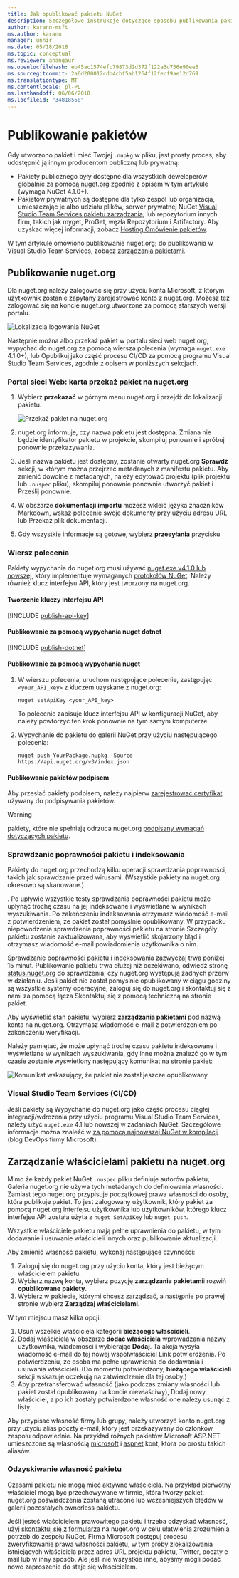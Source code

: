 ```yaml
---
title: Jak opublikować pakietu NuGet
description: Szczegółowe instrukcje dotyczące sposobu publikowania pakietu NuGet nuget.org lub prywatnej źródeł danych i jak zarządzać własność pakietu na nuget.org.
author: karann-msft
ms.author: karann
manager: unnir
ms.date: 05/18/2018
ms.topic: conceptual
ms.reviewer: anangaur
ms.openlocfilehash: eb45ac1574efc79873d2d372f122a3d756e90ee5
ms.sourcegitcommit: 2a6d200012cdb4cbf5ab1264f12fecf9ae12d769
ms.translationtype: MT
ms.contentlocale: pl-PL
ms.lasthandoff: 06/06/2018
ms.locfileid: "34818558"
---
```

# <a name="publishing-packages"></a>Publikowanie pakietów

Gdy utworzono pakiet i mieć Twojej `.nupkg` w pliku, jest prosty proces, aby udostępnić ją innym producentom publiczną lub prywatną:

- Pakiety publicznego były dostępne dla wszystkich deweloperów globalnie za pomocą [nuget.org](https://www.nuget.org/packages/manage/upload) zgodnie z opisem w tym artykule (wymaga NuGet 4.1.0+).
- Pakietów prywatnych są dostępne dla tylko zespół lub organizacja, umieszczając je albo udziału plików, serwer prywatnej NuGet [Visual Studio Team Services pakietu zarządzania](https://www.visualstudio.com/docs/package/nuget/publish), lub repozytorium innych firm, takich jak myget, ProGet, węzła Repozytorium i Artifactory. Aby uzyskać więcej informacji, zobacz [Hosting Omówienie pakietów](../hosting-packages/overview.md).

W tym artykule omówiono publikowanie nuget.org; do publikowania w Visual Studio Team Services, zobacz [zarządzania pakietami](https://www.visualstudio.com/docs/package/nuget/publish).

## <a name="publish-to-nugetorg"></a>Publikowanie nuget.org

Dla nuget.org należy zalogować się przy użyciu konta Microsoft, z którym użytkownik zostanie zapytany zarejestrować konto z nuget.org. Możesz też zalogować się na koncie nuget.org utworzone za pomocą starszych wersji portalu.

![Lokalizacja logowania NuGet](media/publish_NuGetSignIn.png)

Następnie można albo przekaż pakiet w portalu sieci web nuget.org, wypychać do nuget.org za pomocą wiersza polecenia (wymaga `nuget.exe` 4.1.0+), lub Opublikuj jako część procesu CI/CD za pomocą programu Visual Studio Team Services, zgodnie z opisem w poniższych sekcjach.

### <a name="web-portal-use-the-upload-package-tab-on-nugetorg"></a>Portal sieci Web: karta przekaż pakiet na nuget.org

1. Wybierz **przekazać** w górnym menu nuget.org i przejdź do lokalizacji pakietu.

    ![Przekaż pakiet na nuget.org](media/publish_UploadYourPackage.PNG)

1. nuget.org informuje, czy nazwa pakietu jest dostępna. Zmiana nie będzie identyfikator pakietu w projekcie, skompiluj ponownie i spróbuj ponownie przekazywania.

1. Jeśli nazwa pakietu jest dostępny, zostanie otwarty nuget.org **Sprawdź** sekcji, w którym można przejrzeć metadanych z manifestu pakietu. Aby zmienić dowolne z metadanych, należy edytować projektu (plik projektu lub `.nuspec` pliku), skompiluj ponownie ponownie utworzyć pakiet i Prześlij ponownie.

1. W obszarze **dokumentacji importu** możesz wkleić języka znaczników Markdown, wskaż polecenie swoje dokumenty przy użyciu adresu URL lub Przekaż plik dokumentacji.

1. Gdy wszystkie informacje są gotowe, wybierz **przesyłania** przycisku

### <a name="command-line"></a>Wiersz polecenia

Pakiety wypychania do nuget.org musi używać [nuget.exe v4.1.0 lub nowszej](https://www.nuget.org/downloads), który implementuje wymaganych [protokołów NuGet](../api/nuget-protocols.md). Należy również klucz interfejsu API, który jest tworzony na nuget.org.

#### <a name="create-api-keys"></a>Tworzenie kluczy interfejsu API

[!INCLUDE [publish-api-key](../quickstart/includes/publish-api-key.md)]

#### <a name="publish-with-dotnet-nuget-push"></a>Publikowanie za pomocą wypychania nuget dotnet

[!INCLUDE [publish-dotnet](../quickstart/includes/publish-dotnet.md)]

#### <a name="publish-with-nuget-push"></a>Publikowanie za pomocą wypychania nuget

1. W wierszu polecenia, uruchom następujące polecenie, zastępując `<your_API_key>` z kluczem uzyskane z nuget.org:

    ```cli
    nuget setApiKey <your_API_key>
    ```

    To polecenie zapisuje klucz interfejsu API w konfiguracji NuGet, aby należy powtórzyć ten krok ponownie na tym samym komputerze.

1. Wypychanie do pakietu do galerii NuGet przy użyciu następującego polecenia:

    ```cli
    nuget push YourPackage.nupkg -Source https://api.nuget.org/v3/index.json
    ```

#### <a name="publish-signed-packages"></a>Publikowanie pakietów podpisem

Aby przesłać pakiety podpisem, należy najpierw [zarejestrować certyfikat](../reference/Signed-Packages-Reference.md#register-certificate-on-nugetorg) używany do podpisywania pakietów. 

> [!Warning]
> pakiety, które nie spełniają odrzuca nuget.org [podpisany wymagań dotyczących pakietu](../reference/Signed-Packages-Reference.md#signature-requirements-on-nugetorg).

### <a name="package-validation-and-indexing"></a>Sprawdzanie poprawności pakietu i indeksowania

Pakiety do nuget.org przechodzą kilku operacji sprawdzania poprawności, takich jak sprawdzanie przed wirusami. (Wszystkie pakiety na nuget.org okresowo są skanowane.)

. Po upływie wszystkie testy sprawdzania poprawności pakietu może upłynąć trochę czasu na jej indeksowane i wyświetlane w wynikach wyszukiwania. Po zakończeniu indeksowania otrzymasz wiadomość e-mail z potwierdzeniem, że pakiet został pomyślnie opublikowany. W przypadku niepowodzenia sprawdzenia poprawności pakietu na stronie Szczegóły pakietu zostanie zaktualizowana, aby wyświetlić skojarzony błąd i otrzymasz wiadomość e-mail powiadomienia użytkownika o nim.

Sprawdzanie poprawności pakietu i indeksowania zazwyczaj trwa poniżej 15 minut. Publikowanie pakietu trwa dłużej niż oczekiwano, odwiedź stronę [status.nuget.org](https://status.nuget.org/) do sprawdzenia, czy nuget.org występują żadnych przerw w działaniu. Jeśli pakiet nie został pomyślnie opublikowany w ciągu godziny są wszystkie systemy operacyjne, zaloguj się do nuget.org i skontaktuj się z nami za pomocą łącza Skontaktuj się z pomocą techniczną na stronie pakiet.

Aby wyświetlić stan pakietu, wybierz **zarządzania pakietami** pod nazwą konta na nuget.org. Otrzymasz wiadomość e-mail z potwierdzeniem po zakończeniu weryfikacji.

Należy pamiętać, że może upłynąć trochę czasu pakietu indeksowane i wyświetlane w wynikach wyszukiwania, gdy inne można znaleźć go w tym czasie zostanie wyświetlony następujący komunikat na stronie pakiet:

![Komunikat wskazujący, że pakiet nie został jeszcze opublikowany.](media/publish_NotYetIndexed.png)

### <a name="visual-studio-team-services-cicd"></a>Visual Studio Team Services (CI/CD)

Jeśli pakiety są Wypychanie do nuget.org jako część procesu ciągłej integracji/wdrożenia przy użyciu programu Visual Studio Team Services, należy użyć `nuget.exe` 4.1 lub nowszej w zadaniach NuGet. Szczegółowe informacje można znaleźć w [za pomocą najnowszej NuGet w kompilacji](https://blogs.msdn.microsoft.com/devops/2017/09/29/using-the-latest-nuget-in-your-build/) (blog DevOps firmy Microsoft).

## <a name="managing-package-owners-on-nugetorg"></a>Zarządzanie właścicielami pakietu na nuget.org

Mimo że każdy pakiet NuGet `.nuspec` pliku definiuje autorów pakietu, Galeria nuget.org nie używa tych metadanych do definiowania własności. Zamiast tego nuget.org przypisuje początkowej prawa własności do osoby, która publikuje pakiet. To jest zalogowany użytkownik, który pakiet za pomocą nuget.org interfejsu użytkownika lub użytkowników, którego klucz interfejsu API została użyta z `nuget SetApiKey` lub `nuget push`.

Wszystkie właściciele pakietu mają pełne uprawnienia do pakietu, w tym dodawanie i usuwanie właścicieli innych oraz publikowanie aktualizacji.

Aby zmienić własność pakietu, wykonaj następujące czynności:

1. Zaloguj się do nuget.org przy użyciu konta, który jest bieżącym właścicielem pakietu.
1. Wybierz nazwę konta, wybierz pozycję **zarządzania pakietami**i rozwiń **opublikowane pakiety**.
1. Wybierz w pakiecie, którymi chcesz zarządzać, a następnie po prawej stronie wybierz **Zarządzaj właścicielami**.

W tym miejscu masz kilka opcji:

1. Usuń wszelkie właściciela kategorii **bieżącego właścicieli**.
1. Dodaj właściciela w obszarze **dodać właściciela** wprowadzania nazwy użytkownika, wiadomości i wybierając **Dodaj**. Ta akcja wysyła wiadomość e-mail do tej nowej współwłaściciel Link potwierdzenia. Po potwierdzeniu, że osoba ma pełne uprawnienia do dodawania i usuwania właścicieli. (Do momentu potwierdzony, **bieżącego właścicieli** sekcji wskazuje oczekują na zatwierdzenie dla tej osoby.)
1. Aby przetransferować własność (jako podczas zmiany własności lub pakiet został opublikowany na koncie niewłaściwy), Dodaj nowy właściciel, a po ich zostały potwierdzone własność one należy usunąć z listy.

Aby przypisać własność firmy lub grupy, należy utworzyć konto nuget.org przy użyciu alias poczty e-mail, który jest przekazywany do członków zespołu odpowiednie. Na przykład różnych pakietów Microsoft ASP.NET umieszczone są własnością [microsoft](http://nuget.org/profiles/microsoft) i [aspnet](http://nuget.org/profiles/aspnet) kont, która po prostu takich aliasów.

### <a name="recovering-package-ownership"></a>Odzyskiwanie własność pakietu

Czasami pakietu nie mogą mieć aktywne właściciela. Na przykład pierwotny właściciel mogą być przechowywane w firmie, która tworzy pakiet, nuget.org poświadczenia zostaną utracone lub wcześniejszych błędów w galerii pozostałych ownerless pakietu.

Jeśli jesteś właścicielem prawowitego pakietu i trzeba odzyskać własność, użyj [skontaktuj się z formularza](https://www.nuget.org/policies/Contact) na nuget.org w celu ułatwienia zrozumienia potrzeb do zespołu NuGet. Firma Microsoft postępuj procesu zweryfikowanie prawa własności pakietu, w tym próby zlokalizowania istniejących właściciela przez adres URL projektu pakietu, Twitter, poczty e-mail lub w inny sposób. Ale jeśli nie wszystkie inne, abyśmy mogli podać nowe zaproszenie do staje się właścicielem.
